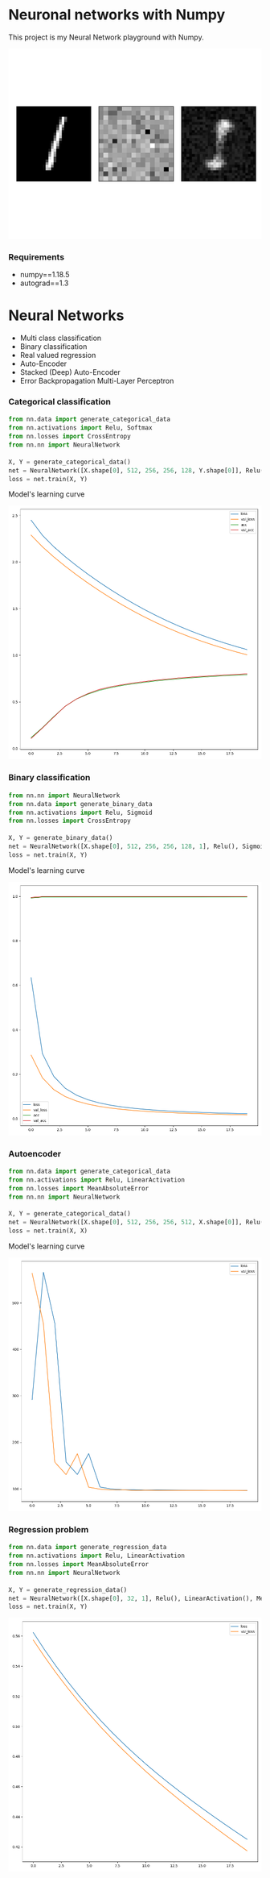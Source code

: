 # Neuronal networks with Numpy 

This project is my Neural Network playground with Numpy.


![alt-text](images/autoencoder-result.png)

### Requirements
- numpy==1.18.5
- autograd==1.3

# Neural Networks
- Multi class classification
- Binary classification
- Real valued regression
- Auto-Encoder
- Stacked (Deep) Auto-Encoder
- Error Backpropagation Multi-Layer Perceptron

### Categorical classification

```python
from nn.data import generate_categorical_data
from nn.activations import Relu, Softmax
from nn.losses import CrossEntropy
from nn.nn import NeuralNetwork

X, Y = generate_categorical_data()
net = NeuralNetwork([X.shape[0], 512, 256, 256, 128, Y.shape[0]], Relu(), Softmax(), CrossEntropy())
loss = net.train(X, Y)
```

Model's learning curve

![alt-text](images/categorical.png)
### Binary classification

```python
from nn.nn import NeuralNetwork
from nn.data import generate_binary_data
from nn.activations import Relu, Sigmoid
from nn.losses import CrossEntropy

X, Y = generate_binary_data()
net = NeuralNetwork([X.shape[0], 512, 256, 256, 128, 1], Relu(), Sigmoid(), CrossEntropy())
loss = net.train(X, Y)
```

Model's learning curve

![alt-text](images/binary.png)
### Autoencoder

```python
from nn.data import generate_categorical_data
from nn.activations import Relu, LinearActivation
from nn.losses import MeanAbsoluteError
from nn.nn import NeuralNetwork

X, Y = generate_categorical_data()
net = NeuralNetwork([X.shape[0], 512, 256, 256, 512, X.shape[0]], Relu(), LinearActivation(), MeanAbsoluteError())
loss = net.train(X, X)
```

Model's learning curve

![alt-text](images/autoencoder.png)
### Regression problem

```python
from nn.data import generate_regression_data
from nn.activations import Relu, LinearActivation
from nn.losses import MeanAbsoluteError
from nn.nn import NeuralNetwork

X, Y = generate_regression_data()
net = NeuralNetwork([X.shape[0], 32, 1], Relu(), LinearActivation(), MeanAbsoluteError())
loss = net.train(X, Y)
```
![alt-text](images/regression.png)